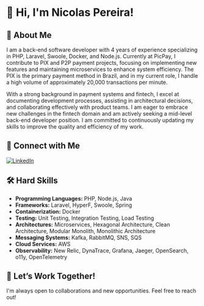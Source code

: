 # 👋 Hi, I'm Nicolas Pereira!

## 📄 About Me
I am a back-end software developer with 4 years of experience specializing in PHP, Laravel, Swoole, Docker, and Node.js. Currently at PicPay, I contribute to PIX and P2P payment projects, focusing on implementing new features and maintaining microservices to enhance system efficiency. The PIX is the primary payment method in Brazil, and in my current role, I handle a high volume of approximately 20,000 transactions per minute.

With a strong background in payment systems and fintech, I excel at documenting development processes, assisting in architectural decisions, and collaborating effectively with product teams. I am eager to embrace new challenges in the fintech domain and am actively seeking a mid-level back-end developer position. I am committed to continuously updating my skills to improve the quality and efficiency of my work.

## 🔗 Connect with Me
[![LinkedIn](https://img.shields.io/badge/LinkedIn-Nicolas%20Pereira-blue?style=for-the-badge&logo=linkedin)](https://www.linkedin.com/in/nicolas-pereira/)

## 🛠️ Hard Skills
- **Programming Languages:** PHP, Node.js, Java
- **Frameworks:** Laravel, HyperF, Swoole, Spring
- **Containerization:** Docker
- **Testing:** Unit Testing, Integration Testing, Load Testing
- **Architectures:** Microservices, Hexagonal Architecture, Clean Architecture, Modular Monolith, Monolithic Architecture
- **Messaging Systems:** Kafka, RabbitMQ, SNS, SQS
- **Cloud Services:** AWS
- **Observability:** New Relic, DynaTrace, Grafana, Jaeger, OpenSearch, o11y, OpenTelemetry

## 🚀 Let’s Work Together!
I'm always open to collaborations and new opportunities. Feel free to reach out!
